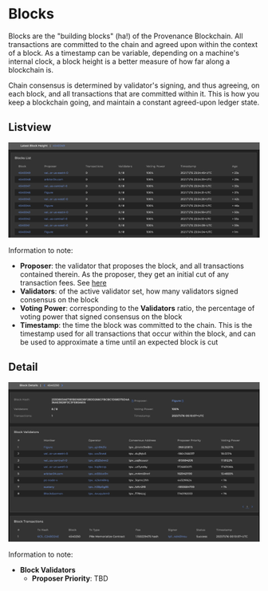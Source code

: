 # Blocks

Blocks are the "building blocks" (ha!) of the Provenance Blockchain. All transactions are committed to the chain and agreed upon within the context of a block. As a timestamp can be variable, depending on a machine's internal clock, a block height is a better measure of how far along a blockchain is.

Chain consensus is determined by validator's signing, and thus agreeing, on each block, and all transactions that are committed within it. This is how you keep a blockchain going, and maintain a constant agreed-upon ledger state.

## Listview

![A list of recent blocks](<../../../../.gitbook/assets/Screen Shot 2021-11-15 at 4.55.09 PM.png>)

Information to note:

* **Proposer**: the validator that proposes the block, and all transactions contained therein. As the proposer, they get an initial cut of any transaction fees. See [here](../../../../ecosystem/financial-services-blockchain/distribution.md)
* **Validators**: of the active validator set, how many validators signed consensus on the block
* **Voting Power**: corresponding to the **Validators** ratio, the percentage of voting power that signed consensus on the block
* **Timestamp**: the time the block was committed to the chain. This is the timestamp used for all transactions that occur within the block, and can be used to approximate a time until an expected block is cut

## Detail

![The block detail page](<../../../../.gitbook/assets/Screen Shot 2021-11-15 at 5.11.07 PM.png>)

Information to note:

* **Block Validators**
  * **Proposer Priority**: TBD
